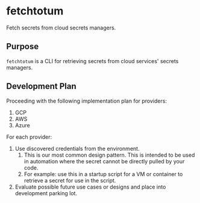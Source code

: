 # fetchtotum

Fetch secrets from cloud secrets managers.

## Purpose

`fetchtotum` is a CLI for retrieving secrets from cloud services' secrets managers.

## Development Plan

Proceeding with the following implementation plan for providers:

1. GCP
2. AWS
3. Azure

For each provider:

1. Use discovered credentials from the environment.
   1. This is our most common design pattern.  This is intended to be used in automation
        where the secret cannot be directly pulled by your code.
   2. For example: use this in a startup script for a VM or container to retrieve a
        secret for use in the script.
2. Evaluate possible future use cases or designs and place into development parking lot.
